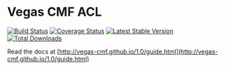 Vegas CMF ACL
==============

[![Build Status](https://travis-ci.org/vegas-cmf/acl.png?branch=master)](https://travis-ci.org/vegas-cmf/acl)
[![Coverage Status](https://coveralls.io/repos/vegas-cmf/acl/badge.png?branch=master)](https://coveralls.io/r/vegas-cmf/acl?branch=master)
[![Latest Stable Version](https://poser.pugx.org/vegas-cmf/acl/v/stable.png)](https://packagist.org/packages/vegas-cmf/acl)
[![Total Downloads](https://poser.pugx.org/vegas-cmf/acl/downloads.png)](https://packagist.org/packages/vegas-cmf/acl)

Read the docs at [http://vegas-cmf.github.io/1.0/guide.html](http://vegas-cmf.github.io/1.0/guide.html)
